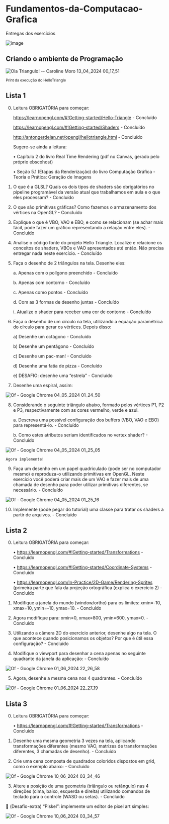 # Fundamentos-da-Computacao-Grafica
Entregas dos exercícios

![image](https://github.com/Shokinho/Fundamentos-da-Computacao-Grafica/assets/99108215/a69c4f5c-5a6b-4349-a809-064d2ac2a526)

## Criando o ambiente de Programação
![Ola Triangulo! -- Caroline Moro 13_04_2024 00_17_51](https://github.com/Shokinho/Fundamentos-da-Computacao-Grafica/assets/99108215/4507ff93-6fdf-4e80-86b6-d20cb3543a03)

<sup>Print da execução do HelloTriangle</sup>

## Lista 1
0. Leitura OBRIGATÓRIA para começar:

    https://learnopengl.com/#!Getting-started/Hello-Triangle - Concluído

    https://learnopengl.com/#!Getting-started/Shaders - Concluído

    http://antongerdelan.net/opengl/hellotriangle.html - Concluído

    Sugere-se ainda a leitura:

    • Capítulo 2 do livro Real Time Rendering (pdf no Canvas, gerado pelo próprio
ebscohost)

    • Seção 5.1 (Etapas da Renderização) do livro Computação Gráfica - Teoria e Prática:
Geração de Imagens

1. O que é a GLSL? Quais os dois tipos de shaders são obrigatórios no pipeline programável
da versão atual que trabalhamos em aula e o que eles processam? - Concluído

2. O que são primitivas gráficas? Como fazemos o armazenamento dos vértices na OpenGL? - Concluído

3. Explique o que é VBO, VAO e EBO, e como se relacionam (se achar mais fácil, pode fazer
um gráfico representando a relação entre eles). - Concluído

4. Analise o código fonte do projeto Hello Triangle. Localize e relacione os conceitos de
shaders, VBOs e VAO apresentados até então. Não precisa entregar nada neste exercício. - Concluído

5. Faça o desenho de 2 triângulos na tela. Desenhe eles:

    a. Apenas com o polígono preenchido - Concluído

    b. Apenas com contorno - Concluído

    c. Apenas como pontos - Concluído

    d. Com as 3 formas de desenho juntas - Concluído

    i. Atualize o shader para receber uma cor de contorno - Concluído

6. Faça o desenho de um círculo na tela, utilizando a equação paramétrica do círculo para
gerar os vértices. Depois disso:

    a) Desenhe um octágono - Concluído

    b) Desenhe um pentágono - Concluído

    c) Desenhe um pac-man! - Concluído

    d) Desenhe uma fatia de pizza - Concluído

    e) DESAFIO: desenhe uma “estrela” - Concluído

7. Desenhe uma espiral, assim:

![Of - Google Chrome 04_05_2024 01_24_50](https://github.com/Shokinho/Fundamentos-da-Computacao-Grafica/assets/99108215/13981e8d-ae69-4f56-b4ee-d9abfa886d74)

8. Considerando o seguinte triângulo abaixo, formado pelos vértices P1, P2 e P3,
respectivamente com as cores vermelho, verde e azul.

    a. Descreva uma possível configuração dos buffers (VBO, VAO e EBO) para
representá-lo. - Concluído

    b. Como estes atributos seriam identificados no vertex shader? - Concluído

![Of - Google Chrome 04_05_2024 01_25_05](https://github.com/Shokinho/Fundamentos-da-Computacao-Grafica/assets/99108215/3ada3120-8820-4a87-8260-f01de15420df)

    Agora implemente!

9. Faça um desenho em um papel quadriculado (pode ser no computador mesmo) e
reproduza-o utilizando primitivas em OpenGL. Neste exercício você poderá criar mais de um
VAO e fazer mais de uma chamada de desenho para poder utilizar primitivas diferentes, se
necessário. - Concluído

![Of - Google Chrome 04_05_2024 01_25_16](https://github.com/Shokinho/Fundamentos-da-Computacao-Grafica/assets/99108215/23f79699-c1ed-4da9-a908-69e4c6e7b6d5)

10. Implemente (pode pegar do tutorial) uma classe para tratar os shaders a partir de
arquivos. - Concluído

## Lista 2
0. Leitura OBRIGATÓRIA para começar:

    • https://learnopengl.com/#!Getting-started/Transformations - Concluído

    • https://learnopengl.com/#!Getting-started/Coordinate-Systems - Concluído
   
    • https://learnopengl.com/In-Practice/2D-Game/Rendering-Sprites (primeira
parte que fala da projeção ortográfica (explica o exercício 2) - Concluído

1. Modifique a janela do mundo (window/ortho) para os limites: xmin=-10, xmax=10,
ymin=-10, ymax=10. - Concluído

2. Agora modifique para: xmin=0, xmax=800, ymin=600, ymax=0. - Concluído

   
3. Utilizando a câmera 2D do exercício anterior, desenhe algo na tela. O que acontece
quando posicionamos os objetos? Por que é útil essa configuração? - Concluído

4. Modifique o viewport para desenhar a cena apenas no seguinte quadrante da janela
da aplicação: - Concluído

![Of - Google Chrome 01_06_2024 22_26_58](https://github.com/Shokinho/Fundamentos-da-Computacao-Grafica/assets/99108215/53e9f297-6103-429b-a8ce-20a3a738e474)

5. Agora, desenhe a mesma cena nos 4 quadrantes. - Concluído

![Of - Google Chrome 01_06_2024 22_27_19](https://github.com/Shokinho/Fundamentos-da-Computacao-Grafica/assets/99108215/32766ee1-4e47-45ed-9fa5-8e0c9e90e3a7)

## Lista 3
0. Leitura OBRIGATÓRIA para começar:

    • https://learnopengl.com/#!Getting-started/Transformations - Concluído

1. Desenhe uma mesma geometria 3 vezes na tela, aplicando transformações
diferentes (mesmo VAO, matrizes de transformações diferentes, 3 chamadas de
desenho). - Concluído

2. Crie uma cena composta de quadrados coloridos dispostos em grid, como o exemplo
abaixo: - Concluído

![Of - Google Chrome 10_06_2024 03_34_46](https://github.com/Shokinho/Fundamentos-da-Computacao-Grafica/assets/99108215/c28bbbc6-1ee4-4dfe-86a5-52858ae1a39b)

3. Altere a posição de uma geometria (triângulo ou retângulo) nas 4 direções (cima,
baixo, esquerda e direita) utilizando comandos de teclado para o controle (WASD ou
setas). - Concluído

 (Desafio-extra) “Piskel”: implemente um editor de pixel art simples:

![Of - Google Chrome 10_06_2024 03_34_57](https://github.com/Shokinho/Fundamentos-da-Computacao-Grafica/assets/99108215/52a92626-6d86-4070-8a6f-9b0bcfb6da86)
